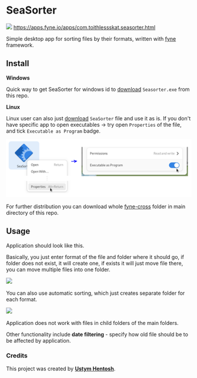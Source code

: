 # SeaSorter

<img src="https://iili.io/HQyYXSa.png" width="200"></img>
https://apps.fyne.io/apps/com.toithlessskat.seasorter.html

Simple desktop app for sorting files by their formats, written with [fyne](https://iili.io/HQyYXSa.png) framework.

## Install

**Windows**

Quick way to get SeaSorter for windows id to [download](https://github.com/ustymhentosh/SeaSorter/blob/main/SeaSorter.exe) `Seasorter.exe` from this repo.

**Linux**

Linux user can also just [download](https://github.com/ustymhentosh/SeaSorter/blob/main/SeaSorter) `SeaSorter` file and use it as is. If you don't have specific app to open executables → try open `Properties` of the file, and tick `Executable as Program` badge.

![linux_4.png](https://github.com/ustymhentosh/SeaSorter/blob/main/images/linux_4.png)

For further distribution you can download whole [fyne-cross](https://github.com/ustymhentosh/SeaSorter/tree/main/main/fyne-cross) folder in main directory of this repo.

## Usage

Application should look like this.

Basically, you just enter format of the file and folder where it should go, if folder does not exist, it will create one, if exists it will just move file there, you can move multiple files into one folder.

<img src="https://github.com/ustymhentosh/SeaSorter/blob/main/images/usage.gif" width="800"></img>

You can also use automatic sorting, which just creates separate folder for each format.

<img src="https://github.com/ustymhentosh/SeaSorter/blob/main/images/usage-auto.gif" width="800"></img>

Application does not work with files in child folders of the main folders.

Other functionality include **date filtering** - specify how old file should be to be affected by application.

### **Credits**

This project was created by **[Ustym Hentosh](https://github.com/ustymhentosh)**.
